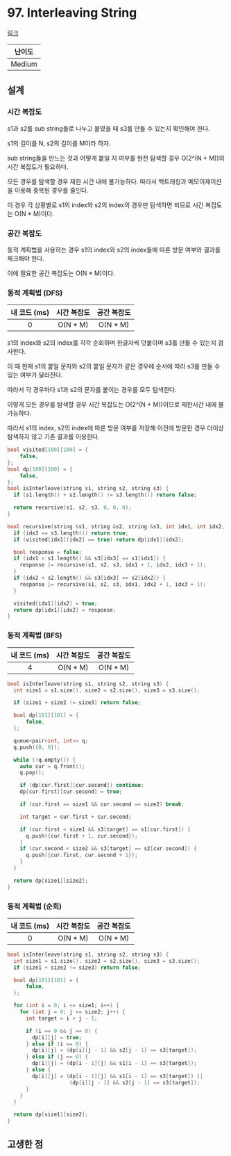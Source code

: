 # 97. Interleaving String

[링크](https://leetcode.com/problems/interleaving-string/)

| 난이도 |
| :----: |
| Medium |

## 설계

### 시간 복잡도

s1과 s2를 sub string들로 나누고 붙였을 때 s3를 만들 수 있는지 확인해야 한다.

s1의 길이를 N, s2의 길이를 M이라 하자.

sub string들을 만느는 것과 어떻게 붙일 지 여부를 완전 탐색할 경우 O(2^(N + M))의 시간 복잡도가 필요하다.

모든 경우를 탐색할 경우 제한 시간 내에 불가능하다. 따라서 백트래킹과 메모이제이션을 이용해 중복된 경우를 줄인다.

이 경우 각 상황별로 s1의 index와 s2의 index의 경우만 탐색하면 되므로 시간 복잡도는 O(N \* M)이다.

### 공간 복잡도

동적 계획법을 사용하는 경우 s1의 index와 s2의 index들에 따른 방문 여부와 결과를 체크해야 한다.

이에 필요한 공간 복잡도는 O(N \* M)이다.

### 동적 계획법 (DFS)

| 내 코드 (ms) | 시간 복잡도 | 공간 복잡도 |
| :----------: | :---------: | :---------: |
|      0       |  O(N \* M)  |  O(N \* M)  |

s1의 index와 s2의 index를 각각 순회하며 한글자씩 덧붙이며 s3를 만들 수 있는지 검사한다.

이 때 현재 s1의 붙일 문자와 s2의 붙일 문자가 같은 경우에 순서에 따라 s3를 만들 수 있는 여부가 달라진다.

따라서 각 경우마다 s1과 s2의 문자를 붙이는 경우를 모두 탐색한다.

이렇게 모든 경우를 탐색할 경우 시간 복잡도는 O(2^(N + M))이므로 제한시간 내에 불가능하다.

따라서 s1의 index, s2의 index에 따른 방문 여부를 저장해 이전에 방문한 경우 더이상 탐색하지 않고 기존 결과를 이용한다.

```cpp
bool visited[100][100] = {
    false,
};
bool dp[100][100] = {
    false,
};
bool isInterleave(string s1, string s2, string s3) {
  if (s1.length() + s2.length() != s3.length()) return false;

  return recursive(s1, s2, s3, 0, 0, 0);
}

bool recursive(string &s1, string &s2, string &s3, int idx1, int idx2, int idx3) {
  if (idx3 == s3.length()) return true;
  if (visited[idx1][idx2] == true) return dp[idx1][idx2];

  bool response = false;
  if (idx1 < s1.length() && s3[idx3] == s1[idx1]) {
    response |= recursive(s1, s2, s3, idx1 + 1, idx2, idx3 + 1);
  }
  if (idx2 < s2.length() && s3[idx3] == s2[idx2]) {
    response |= recursive(s1, s2, s3, idx1, idx2 + 1, idx3 + 1);
  }

  visited[idx1][idx2] = true;
  return dp[idx1][idx2] = response;
}
```

### 동적 계획법 (BFS)

| 내 코드 (ms) | 시간 복잡도 | 공간 복잡도 |
| :----------: | :---------: | :---------: |
|      4       |  O(N \* M)  |  O(N \* M)  |

```cpp
bool isInterleave(string s1, string s2, string s3) {
  int size1 = s1.size(), size2 = s2.size(), size3 = s3.size();

  if (size1 + size2 != size3) return false;

  bool dp[101][101] = {
      false,
  };

  queue<pair<int, int>> q;
  q.push({0, 0});

  while (!q.empty()) {
    auto cur = q.front();
    q.pop();

    if (dp[cur.first][cur.second]) continue;
    dp[cur.first][cur.second] = true;

    if (cur.first == size1 && cur.second == size2) break;

    int target = cur.first + cur.second;

    if (cur.first < size1 && s3[target] == s1[cur.first]) {
      q.push({cur.first + 1, cur.second});
    }
    if (cur.second < size2 && s3[target] == s2[cur.second]) {
      q.push({cur.first, cur.second + 1});
    }
  }

  return dp[size1][size2];
}
```

### 동적 계획법 (순회)

| 내 코드 (ms) | 시간 복잡도 | 공간 복잡도 |
| :----------: | :---------: | :---------: |
|      0       |  O(N \* M)  |  O(N \* M)  |

```cpp
bool isInterleave(string s1, string s2, string s3) {
  int size1 = s1.size(), size2 = s2.size(), size3 = s3.size();
  if (size1 + size2 != size3) return false;

  bool dp[101][101] = {
      false,
  };

  for (int i = 0; i <= size1; i++) {
    for (int j = 0; j <= size2; j++) {
      int target = i + j - 1;

      if (i == 0 && j == 0) {
        dp[i][j] = true;
      } else if (i == 0) {
        dp[i][j] = (dp[i][j - 1] && s2[j - 1] == s3[target]);
      } else if (j == 0) {
        dp[i][j] = (dp[i - 1][j] && s1[i - 1] == s3[target]);
      } else {
        dp[i][j] = (dp[i - 1][j] && s1[i - 1] == s3[target]) ||
                    (dp[i][j - 1] && s2[j - 1] == s3[target]);
      }
    }
  }

  return dp[size1][size2];
}
```

## 고생한 점
